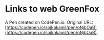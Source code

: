 # Links to web GreenFox

A Pen created on CodePen.io. Original URL: [https://codepen.io/sojkakamil/pen/oNjbOaB](https://codepen.io/sojkakamil/pen/oNjbOaB).


